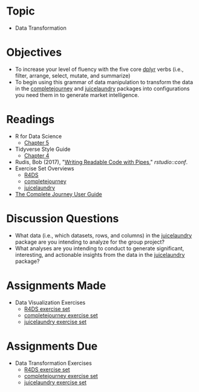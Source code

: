 # Topic

* Data Transformation

# Objectives

* To increase your level of fluency with the five core [dplyr][] verbs (i.e.,
filter, arrange, select, mutate, and summarize)
* To begin using this grammar of data manipulation to transform the data in the
[completejourney][] and [juicelaundry][] packages into configurations you need
them in to generate market intelligence.

# Readings

* R for Data Science
   + [Chapter 5][chapter 5]
* Tidyverse Style Guide
   + [Chapter 4][tsg 4]
* Rudis, Bob (2017), "[Writing Readable Code with Pipes][rudis 2017],"
_rstudio::conf_.
* Exercise Set Overviews
   + [R4DS][r4ds exercises README]
   + [completejourney][completejourney exercises README]
   + [juicelaundry][juicelaundry exercises README]
* [The Complete Journey User Guide][]

# Discussion Questions

* What data (i.e., which datasets, rows, and columns) in the [juicelaundry][]
package are you intending to analyze for the group project?
* What analyses are you intending to conduct to generate significant,
interesting, and actionable insights from the data in the [juicelaundry][]
package?

# Assignments Made

* Data Visualization Exercises
   + [R4DS exercise set][r4ds data viz exercises]
   + [completejourney exercise set][completejourney data viz exercises]
   + [juicelaundry exercise set][juicelaundry data viz exercises]

# Assignments Due

* Data Transformation Exercises
   + [R4DS exercise set][r4ds data tran exercises]
   + [completejourney exercise set][completejourney data tran exercises]
   + [juicelaundry exercise set][juicelaundry data tran exercises]

[chapter 5]:https://r4ds.had.co.nz/transform.html
[completejourney]: https://github.com/bradleyboehmke/completejourney#completejourney
[completejourney data tran exercises]: https://github.com/GCOM7140/completejourney-exercises/blob/master/exercises/01-data-transformation-exercises.md#data-transformation-exercises
[completejourney data viz exercises]: https://github.com/GCOM7140/completejourney-exercises/blob/master/exercises/02-data-visualization-exercises.md#data-visualization-exercises
[completejourney exercises README]: https://github.com/GCOM7140/completejourney-exercises#completejourney-exercises
[dplyr]: https://dplyr.tidyverse.org/#cheatsheet
[juicelaundry]: https://github.com/GCOM7140/juicelaundry#juicelaundry
[juicelaundry data tran exercises]: https://github.com/GCOM7140/juicelaundry-exercises/blob/master/exercises/01-data-transformation-exercises.md#data-transformation-exercises
[juicelaundry data viz exercises]: https://github.com/GCOM7140/juicelaundry-exercises/blob/master/exercises/02-data-visualization-exercises.md#data-visualization-exercises
[juicelaundry exercises README]: https://github.com/GCOM7140/juicelaundry-exercises#juicelaundry-exercises
[r4ds exercises README]: https://github.com/GCOM7140/r4ds-exercises#r4ds-exercises
[r4ds data tran exercises]: https://github.com/GCOM7140/r4ds-exercises/blob/master/exercises/01-data-transformation-exercises.md#data-transformation-exercises
[r4ds data viz exercises]: https://github.com/GCOM7140/r4ds-exercises/blob/master/exercises/02-data-visualization-exercises.md#data-visualization-exercises
[rudis 2017]: https://www.rstudio.com/resources/videos/writing-readable-code-with-pipes/
[The Complete Journey User Guide]: https://github.com/GCOM7140/completejourney-exercises/raw/master/The_Complete_Journey_guide.pdf
[tsg 4]: https://style.tidyverse.org/pipes.html